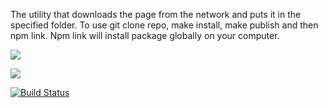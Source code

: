 The utility that downloads the page from the network and puts it in the specified folder.
To use git clone repo, make install, make publish and then npm link.
Npm link will install package globally on your computer.


<a href="https://codeclimate.com/github/Rustamaha/backend-project-lvl3/maintainability"><img src="https://api.codeclimate.com/v1/badges/bdf234769091e6126a8c/maintainability" /></a>

<a href="https://codeclimate.com/github/Rustamaha/backend-project-lvl3/test_coverage"><img src="https://api.codeclimate.com/v1/badges/bdf234769091e6126a8c/test_coverage" /></a>

[![Build Status](https://travis-ci.com/Rustamaha/backend-project-lvl3.svg?branch=master)](https://travis-ci.com/Rustamaha/backend-project-lvl3)

